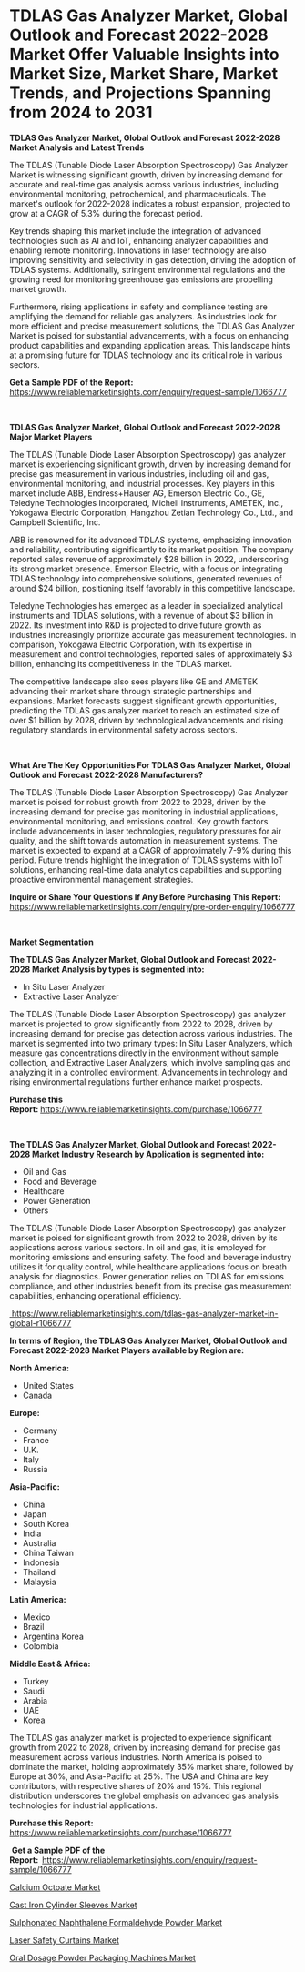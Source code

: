<p><h1>TDLAS Gas Analyzer Market, Global Outlook and Forecast 2022-2028 Market Offer Valuable Insights into Market Size, Market Share, Market Trends, and Projections Spanning from 2024 to 2031</h1></p><p><strong>TDLAS Gas Analyzer Market, Global Outlook and Forecast 2022-2028 Market Analysis and Latest Trends</strong></p>
<p><p>The TDLAS (Tunable Diode Laser Absorption Spectroscopy) Gas Analyzer Market is witnessing significant growth, driven by increasing demand for accurate and real-time gas analysis across various industries, including environmental monitoring, petrochemical, and pharmaceuticals. The market's outlook for 2022-2028 indicates a robust expansion, projected to grow at a CAGR of 5.3% during the forecast period. </p><p>Key trends shaping this market include the integration of advanced technologies such as AI and IoT, enhancing analyzer capabilities and enabling remote monitoring. Innovations in laser technology are also improving sensitivity and selectivity in gas detection, driving the adoption of TDLAS systems. Additionally, stringent environmental regulations and the growing need for monitoring greenhouse gas emissions are propelling market growth. </p><p>Furthermore, rising applications in safety and compliance testing are amplifying the demand for reliable gas analyzers. As industries look for more efficient and precise measurement solutions, the TDLAS Gas Analyzer Market is poised for substantial advancements, with a focus on enhancing product capabilities and expanding application areas. This landscape hints at a promising future for TDLAS technology and its critical role in various sectors.</p></p>
<p><strong>Get a Sample PDF of the Report:&nbsp;</strong> <a href="https://www.reliablemarketinsights.com/enquiry/request-sample/1066777?utm_campaign=1593&utm_medium=2&utm_source=Github&utm_content=ia&utm_term=29102024&utm_id=tdlas-gas-analyzer-market-global-outlook-and-forecast-2022-2028">https://www.reliablemarketinsights.com/enquiry/request-sample/1066777</a></p>
<p>&nbsp;</p>
<p><strong>TDLAS Gas Analyzer Market, Global Outlook and Forecast 2022-2028 Major Market Players</strong></p>
<p><p>The TDLAS (Tunable Diode Laser Absorption Spectroscopy) gas analyzer market is experiencing significant growth, driven by increasing demand for precise gas measurement in various industries, including oil and gas, environmental monitoring, and industrial processes. Key players in this market include ABB, Endress+Hauser AG, Emerson Electric Co., GE, Teledyne Technologies Incorporated, Michell Instruments, AMETEK, Inc., Yokogawa Electric Corporation, Hangzhou Zetian Technology Co., Ltd., and Campbell Scientific, Inc.</p><p>ABB is renowned for its advanced TDLAS systems, emphasizing innovation and reliability, contributing significantly to its market position. The company reported sales revenue of approximately $28 billion in 2022, underscoring its strong market presence. Emerson Electric, with a focus on integrating TDLAS technology into comprehensive solutions, generated revenues of around $24 billion, positioning itself favorably in this competitive landscape.</p><p>Teledyne Technologies has emerged as a leader in specialized analytical instruments and TDLAS solutions, with a revenue of about $3 billion in 2022. Its investment into R&D is projected to drive future growth as industries increasingly prioritize accurate gas measurement technologies. In comparison, Yokogawa Electric Corporation, with its expertise in measurement and control technologies, reported sales of approximately $3 billion, enhancing its competitiveness in the TDLAS market.</p><p>The competitive landscape also sees players like GE and AMETEK advancing their market share through strategic partnerships and expansions. Market forecasts suggest significant growth opportunities, predicting the TDLAS gas analyzer market to reach an estimated size of over $1 billion by 2028, driven by technological advancements and rising regulatory standards in environmental safety across sectors.</p></p>
<p>&nbsp;</p>
<p><strong>What Are The Key Opportunities For TDLAS Gas Analyzer Market, Global Outlook and Forecast 2022-2028 Manufacturers?</strong></p>
<p><p>The TDLAS (Tunable Diode Laser Absorption Spectroscopy) Gas Analyzer market is poised for robust growth from 2022 to 2028, driven by the increasing demand for precise gas monitoring in industrial applications, environmental monitoring, and emissions control. Key growth factors include advancements in laser technologies, regulatory pressures for air quality, and the shift towards automation in measurement systems. The market is expected to expand at a CAGR of approximately 7-9% during this period. Future trends highlight the integration of TDLAS systems with IoT solutions, enhancing real-time data analytics capabilities and supporting proactive environmental management strategies.</p></p>
<p><strong>Inquire or Share Your Questions If Any Before Purchasing This Report:</strong> <a href="https://www.reliablemarketinsights.com/enquiry/pre-order-enquiry/1066777?utm_campaign=1593&utm_medium=2&utm_source=Github&utm_content=ia&utm_term=29102024&utm_id=tdlas-gas-analyzer-market-global-outlook-and-forecast-2022-2028">https://www.reliablemarketinsights.com/enquiry/pre-order-enquiry/1066777</a></p>
<p>&nbsp;</p>
<p><strong>Market Segmentation</strong></p>
<p><strong>The TDLAS Gas Analyzer Market, Global Outlook and Forecast 2022-2028 Market Analysis by types is segmented into:</strong></p>
<p><ul><li>In Situ Laser Analyzer</li><li>Extractive Laser Analyzer</li></ul></p>
<p><p>The TDLAS (Tunable Diode Laser Absorption Spectroscopy) gas analyzer market is projected to grow significantly from 2022 to 2028, driven by increasing demand for precise gas detection across various industries. The market is segmented into two primary types: In Situ Laser Analyzers, which measure gas concentrations directly in the environment without sample collection, and Extractive Laser Analyzers, which involve sampling gas and analyzing it in a controlled environment. Advancements in technology and rising environmental regulations further enhance market prospects.</p></p>
<p><strong>Purchase this Report:&nbsp;</strong><a href="https://www.reliablemarketinsights.com/purchase/1066777?utm_campaign=1593&utm_medium=2&utm_source=Github&utm_content=ia&utm_term=29102024&utm_id=tdlas-gas-analyzer-market-global-outlook-and-forecast-2022-2028">https://www.reliablemarketinsights.com/purchase/1066777</a></p>
<p>&nbsp;</p>
<p><strong>The TDLAS Gas Analyzer Market, Global Outlook and Forecast 2022-2028 Market Industry Research by Application is segmented into:</strong></p>
<p><ul><li>Oil and Gas</li><li>Food and Beverage</li><li>Healthcare</li><li>Power Generation</li><li>Others</li></ul></p>
<p><p>The TDLAS (Tunable Diode Laser Absorption Spectroscopy) gas analyzer market is poised for significant growth from 2022 to 2028, driven by its applications across various sectors. In oil and gas, it is employed for monitoring emissions and ensuring safety. The food and beverage industry utilizes it for quality control, while healthcare applications focus on breath analysis for diagnostics. Power generation relies on TDLAS for emissions compliance, and other industries benefit from its precise gas measurement capabilities, enhancing operational efficiency.</p></p>
<p><a href="https://www.reliablemarketinsights.com/tdlas-gas-analyzer-market-in-global-r1066777?utm_campaign=1593&utm_medium=2&utm_source=Github&utm_content=ia&utm_term=29102024&utm_id=tdlas-gas-analyzer-market-global-outlook-and-forecast-2022-2028">&nbsp;https://www.reliablemarketinsights.com/tdlas-gas-analyzer-market-in-global-r1066777</a></p>
<p><strong>In terms of Region, the TDLAS Gas Analyzer Market, Global Outlook and Forecast 2022-2028 Market Players available by Region are:</strong></p>
<p>
    <p> <strong> North America: </strong>
        <ul>
            <li>United States</li>
            <li>Canada</li>
        </ul>
        </p> 
    <p> <strong> Europe: </strong>
        <ul>
            <li>Germany</li>
            <li>France</li>
            <li>U.K.</li>
            <li>Italy</li>
            <li>Russia</li>
        </ul>
        </p> 
    <p> <strong> Asia-Pacific: </strong>
        <ul>
            <li>China</li>
            <li>Japan</li>
            <li>South Korea</li>
            <li>India</li>
            <li>Australia</li>
            <li>China Taiwan</li>
            <li>Indonesia</li>
            <li>Thailand</li>
            <li>Malaysia</li>
        </ul>
        </p> 
    <p> <strong> Latin America: </strong>
        <ul>
            <li>Mexico</li>
            <li>Brazil</li>
            <li>Argentina Korea</li>
            <li>Colombia</li>
        </ul>
        </p> 
    <p> <strong> Middle East & Africa: </strong>
        <ul>
            <li>Turkey</li>
            <li>Saudi</li>
            <li>Arabia</li>
            <li>UAE</li>
            <li>Korea</li>
        </ul>
    </p>
    </p>
<p><p>The TDLAS gas analyzer market is projected to experience significant growth from 2022 to 2028, driven by increasing demand for precise gas measurement across various industries. North America is poised to dominate the market, holding approximately 35% market share, followed by Europe at 30%, and Asia-Pacific at 25%. The USA and China are key contributors, with respective shares of 20% and 15%. This regional distribution underscores the global emphasis on advanced gas analysis technologies for industrial applications.</p></p>
<p><strong>Purchase this Report: </strong><a href="https://www.reliablemarketinsights.com/purchase/1066777?utm_campaign=1593&utm_medium=2&utm_source=Github&utm_content=ia&utm_term=29102024&utm_id=tdlas-gas-analyzer-market-global-outlook-and-forecast-2022-2028">https://www.reliablemarketinsights.com/purchase/1066777</a></p>
<p>&nbsp;<strong>Get a Sample PDF of the Report:&nbsp;&nbsp;</strong><a href="https://www.reliablemarketinsights.com/enquiry/request-sample/1066777?utm_campaign=1593&utm_medium=2&utm_source=Github&utm_content=ia&utm_term=29102024&utm_id=tdlas-gas-analyzer-market-global-outlook-and-forecast-2022-2028">https://www.reliablemarketinsights.com/enquiry/request-sample/1066777</a></p>
<p><strong></strong></p>
<p><p><a href="https://www.linkedin.com/pulse/consumer-behavior-shifts-calcium-octoate-market-demand-grihc?utm_campaign=1593&utm_medium=2&utm_source=Github&utm_content=ia&utm_term=29102024&utm_id=tdlas-gas-analyzer-market-global-outlook-and-forecast-2022-2028">Calcium Octoate Market</a></p><p><a href="https://www.linkedin.com/pulse/comprehensive-cast-iron-cylinder-sleeves-market-report-gmnyf?utm_campaign=1593&utm_medium=2&utm_source=Github&utm_content=ia&utm_term=29102024&utm_id=tdlas-gas-analyzer-market-global-outlook-and-forecast-2022-2028">Cast Iron Cylinder Sleeves Market</a></p><p><a href="https://www.linkedin.com/pulse/sulphonated-naphthalene-formaldehyde-powder-revenue-growth-wvdnc?utm_campaign=1593&utm_medium=2&utm_source=Github&utm_content=ia&utm_term=29102024&utm_id=tdlas-gas-analyzer-market-global-outlook-and-forecast-2022-2028">Sulphonated Naphthalene Formaldehyde Powder Market</a></p><p><a href="https://www.linkedin.com/pulse/global-laser-safety-curtains-market-analysis-key-trends-nvqpc?utm_campaign=1593&utm_medium=2&utm_source=Github&utm_content=ia&utm_term=29102024&utm_id=tdlas-gas-analyzer-market-global-outlook-and-forecast-2022-2028">Laser Safety Curtains Market</a></p><p><a href="https://issuu.com/reportprime-2/docs/oral-dosage-powder-packaging-machin_c81dc88c59c457?utm_campaign=1593&utm_medium=2&utm_source=Github&utm_content=ia&utm_term=29102024&utm_id=tdlas-gas-analyzer-market-global-outlook-and-forecast-2022-2028">Oral Dosage Powder Packaging Machines Market</a></p></p>